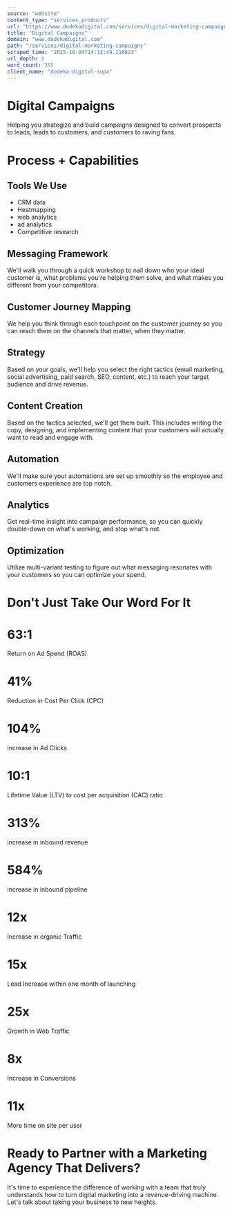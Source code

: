 ```yaml
---
source: "website"
content_type: "services_products"
url: "https://www.dodekadigital.com/services/digital-marketing-campaigns"
title: "Digital Campaigns"
domain: "www.dodekadigital.com"
path: "/services/digital-marketing-campaigns"
scraped_time: "2025-10-04T14:12:49.116823"
url_depth: 2
word_count: 355
client_name: "dodeka-digital-supa"
---
```


# Digital Campaigns

Helping you strategize and build campaigns designed to convert prospects to leads, leads to customers, and customers to raving fans.

# Process + Capabilities

## Tools We Use

- CRM data
- Heatmapping
- web analytics
- ad analytics
- Competitive research

## Messaging Framework

We'll walk you through a quick workshop to nail down who your ideal customer is, what problems you're helping them solve, and what makes you different from your competitors.

## Customer Journey Mapping

We help you think through each touchpoint on the customer journey so you can reach them on the channels that matter, when they matter.

## Strategy

Based on your goals, we'll help you select the right tactics (email marketing, social advertising, paid search, SEO, content, etc.) to reach your target audience and drive revenue.

## Content Creation

Based on the tactics selected, we'll get them built. This includes writing the copy, designing, and implementing content that your customers will actually want to read and engage with.

## Automation

We'll make sure your automations are set up smoothly so the employee and customers experience are top notch.

## Analytics

Get real-time insight into campaign performance, so you can quickly double-down on what's working, and stop what's not.

## Optimization

Utilize multi-variant testing to figure out what messaging resonates with your customers so you can optimize your spend.

# Don't Just Take Our Word For It

# 63:1

Return on Ad Spend (ROAS)

# 41%

Reduction in Cost Per Click (CPC)

# 104%

increase in Ad Clicks

# 10:1

Lifetime Value (LTV) to cost per acquisition (CAC) ratio

# 313%

increase in inbound revenue

# 584%

increase in inbound pipeline

# 12x

Increase in organic Traffic

# 15x

Lead Increase within one month of launching

# 25x

Growth in Web Traffic

# 8x

Increase in Conversions

# 11x

More time on site per user

# Ready to Partner with a Marketing Agency That Delivers?

It's time to experience the difference of working with a team that truly understands how to turn digital marketing into a revenue-driving machine. Let's talk about taking your business to new heights.